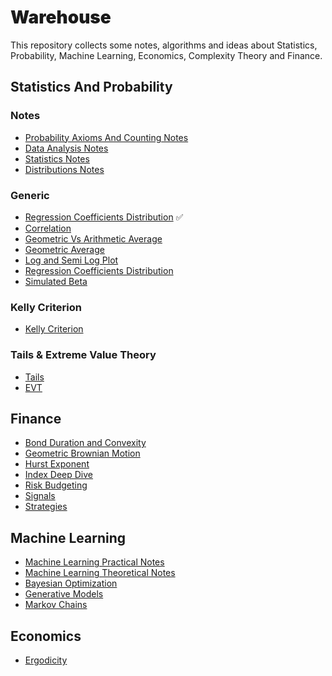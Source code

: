 # <span style='font-family:Inter Black'> Warehouse </span>

This repository collects some notes, algorithms and ideas about Statistics, Probability, Machine Learning, Economics,
Complexity Theory and Finance.

## <span style='font-family:Inter'> Statistics And Probability </span>

### <span style='font-family:Inter'> Notes </span>

- [Probability Axioms And Counting Notes](Notes/StatsAndProbability/ProbabilityAxiomsAndCounting.ipynb)
- [Data Analysis Notes](Notes/StatsAndProbability/DataAnalysisNotes.ipynb)
- [Statistics Notes](Notes/StatsAndProbability/StatisticsNotes.ipynb)
- [Distributions Notes](Notes/StatsAndProbability/Distributions.ipynb)

### <span style='font-family:Inter'> Generic </span>

- [Regression Coefficients Distribution](Notes/StatsAndProbability/RegressionCoefficientsDistribution.ipynb) :white_check_mark:
- [Correlation](Notes/StatsAndProbability/Correlation.ipynb)
- [Geometric Vs Arithmetic Average](Notes/StatsAndProbability/GeometricVsArithmeticMean.ipynb)
- [Geometric Average](Notes/StatsAndProbability/GeometricAverage.ipynb)
- [Log and Semi Log Plot](Notes/StatsAndProbability/LogSemiLogPlot.ipynb)
- [Regression Coefficients Distribution](Notes/StatsAndProbability/RegressionCoefficientsDistribution.ipynb)
- [Simulated Beta](Notes/SimulatedBeta.ipynb)

### <span style='font-family:Inter'> Kelly Criterion </span>

- [Kelly Criterion](Notes/StatsAndProbability/KellyCriterion/Kelly.ipynb)

### <span style='font-family:Inter'> Tails & Extreme Value Theory </span>

- [Tails](Notes/StatsAndProbability/Tails/FatTailsNotes.ipynb)
- [EVT](Notes/StatsAndProbability/EVT/EVT.ipynb)

## <span style='font-family:Inter'> Finance </span>

- [Bond Duration and Convexity](Notes/Finance/bond_duration_convexity.ipynb)
- [Geometric Brownian Motion](Notes/Finance/GeometricBrownianMotion.ipynb)
- [Hurst Exponent](Notes/Finance/Hurst.ipynb)
- [Index Deep Dive](Notes/Finance/IndexDeepDive.ipynb)
- [Risk Budgeting](Notes/Finance/RiskBudgeting.ipynb)
- [Signals](Notes/Finance/Signals.ipynb)
- [Strategies](Notes/Finance/Strategies.ipynb)

## <span style='font-family:Inter'> Machine Learning </span>

- [Machine Learning Practical Notes](Notes/MachineLearning/MachineLearningNotesPractice.ipynb)
- [Machine Learning Theoretical Notes](Notes/MachineLearning/MachineLearningNotesTheory.ipynb)
- [Bayesian Optimization](Notes/MachineLearning/BayesianOptimization.ipynb)
- [Generative Models](Notes/MachineLearning/GenerativeModels.ipynb)
- [Markov Chains](Notes/MachineLearning/MarkovChains.ipynb)

## <span style='font-family:Inter'> Economics </span>

- [Ergodicity](Notes/Economics/Ergodicity.ipynb)


